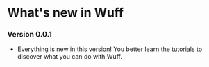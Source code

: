 # What's new in Wuff

### Version 0.0.1

- Everything is new in this version! You better learn the [tutorials](../../wiki/Tutorials) to discover what you can do with Wuff.
